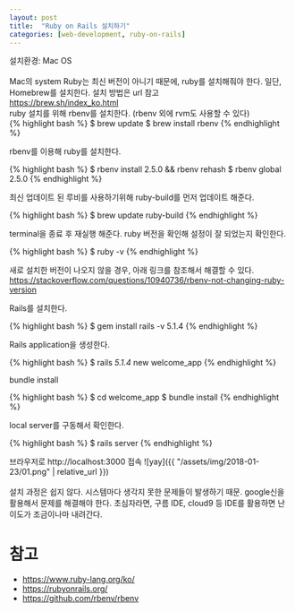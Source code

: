 ```yaml
---
layout: post
title:  "Ruby on Rails 설치하기"
categories: [web-development, ruby-on-rails]
---
```

설치환경: Mac OS
<br><br>
Mac의 system Ruby는 최신 버전이 아니기 때문에, ruby를 설치해줘야 한다.
일단, Homebrew를 설치한다. 설치 방법은 url 참고
<br><https://brew.sh/index_ko.html><br>
ruby 설치를 위해 rbenv를 설치한다. (rbenv 외에 rvm도 사용할 수 있다)
<br>
{% highlight bash %}
$ brew update
$ brew install rbenv
{% endhighlight %}

rbenv를 이용해 ruby를 설치한다.

{% highlight bash %}
$ rbenv install 2.5.0 && rbenv rehash
$ rbenv global 2.5.0
{% endhighlight %}

최신 업데이트 된 루비를 사용하기위해 ruby-build를 먼저 업데이트 해준다.

{% highlight bash %}
$ brew update ruby-build
{% endhighlight %}

terminal을 종료 후 재실행 해준다. ruby 버전을 확인해 설정이 잘 되었는지 확인한다.

{% highlight bash %}
$ ruby -v
{% endhighlight %}

새로 설치한 버전이 나오지 않을 경우, 아래 링크를 참조해서 해결할 수 있다.<br>
<https://stackoverflow.com/questions/10940736/rbenv-not-changing-ruby-version><br>

Rails를 설치한다.

{% highlight bash %}
$ gem install rails -v 5.1.4
{% endhighlight %}

Rails application을 생성한다.

{% highlight bash %}
$ rails _5.1.4_ new welcome_app
{% endhighlight %}

bundle install

{% highlight bash %}
$ cd welcome_app
$ bundle install
{% endhighlight %}

local server를 구동해서 확인한다.

{% highlight bash %}
$ rails server
{% endhighlight %}

브라우저로 http://localhost:3000 접속
![yay]({{ "/assets/img/2018-01-23/01.png" | relative_url }})<br>
<br>
설치 과정은 쉽지 않다. 시스템마다 생각지 못한 문제들이 발생하기 때문. google신을 활용해서 문제를 해결해야 한다.
초심자라면, 구름 IDE, cloud9 등 IDE를 활용하면 난이도가 조금이나마 내려간다.

# 참고
* <https://www.ruby-lang.org/ko/>
* <https://rubyonrails.org/>
* <https://github.com/rbenv/rbenv>
